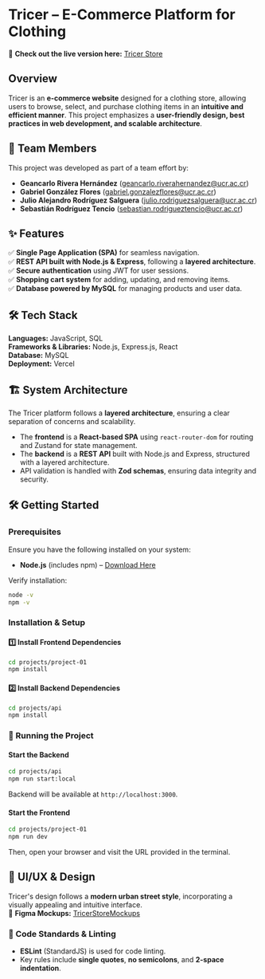 # Tricer – E-Commerce Platform for Clothing  

🔗 **Check out the live version here:** [Tricer Store](https://web-app-triceratops.vercel.app/)  

## Overview  
Tricer is an **e-commerce website** designed for a clothing store, allowing users to browse, select, and purchase clothing items in an **intuitive and efficient manner**. This project emphasizes a **user-friendly design, best practices in web development, and scalable architecture**.

## 👥 Team Members  
This project was developed as part of a team effort by:  
- **Geancarlo Rivera Hernández** (<geancarlo.riverahernandez@ucr.ac.cr>)  
- **Gabriel González Flores** (<gabriel.gonzalezflores@ucr.ac.cr>)  
- **Julio Alejandro Rodríguez Salguera** (<julio.rodriguezsalguera@ucr.ac.cr>)  
- **Sebastián Rodríguez Tencio** (<sebastian.rodrigueztencio@ucr.ac.cr>)  

## ✨ Features  
✅ **Single Page Application (SPA)** for seamless navigation.  
✅ **REST API built with Node.js & Express**, following a **layered architecture**.  
✅ **Secure authentication** using JWT for user sessions.  
✅ **Shopping cart system** for adding, updating, and removing items.  
✅ **Database powered by MySQL** for managing products and user data.  

## 🛠️ Tech Stack  
**Languages:** JavaScript, SQL  
**Frameworks & Libraries:** Node.js, Express.js, React  
**Database:** MySQL  
**Deployment:** Vercel  

## 🏗️ System Architecture  
The Tricer platform follows a **layered architecture**, ensuring a clear separation of concerns and scalability.  
- The **frontend** is a **React-based SPA** using `react-router-dom` for routing and Zustand for state management.  
- The **backend** is a **REST API** built with Node.js and Express, structured with a layered architecture.  
- API validation is handled with **Zod schemas**, ensuring data integrity and security.  

## 🛠️ Getting Started  

### **Prerequisites**  
Ensure you have the following installed on your system:  
- **Node.js** (includes npm) – [Download Here](https://nodejs.org/)  

Verify installation:  
```bash
node -v
npm -v
```

### **Installation & Setup**  

#### **1️⃣ Install Frontend Dependencies**
```bash
cd projects/project-01
npm install
```

#### **2️⃣ Install Backend Dependencies**
```bash
cd projects/api
npm install
```

### **🚀 Running the Project**  

#### **Start the Backend**
```bash
cd projects/api
npm run start:local
```
Backend will be available at `http://localhost:3000`.

#### **Start the Frontend**
```bash
cd projects/project-01
npm run dev
```
Then, open your browser and visit the URL provided in the terminal.

## 🎨 UI/UX & Design  
Tricer's design follows a **modern urban street style**, incorporating a visually appealing and intuitive interface.  
📌 **Figma Mockups:** [TricerStoreMockups](https://www.figma.com/design/IrHRSZP4JTKU3gjFCipxq3/Proyecto-%231---Tienda-de-Ropa?node-id=0-1&p=f&t=fj3pIAQKTgKe8dCN-0)  

### **📜 Code Standards & Linting**  
- **ESLint** (StandardJS) is used for code linting.  
- Key rules include **single quotes**, **no semicolons**, and **2-space indentation**.
